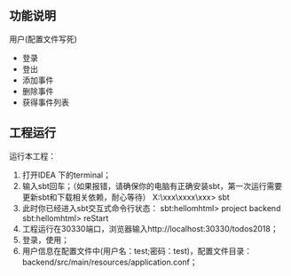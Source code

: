 ## 功能说明

用户(配置文件写死)
* 登录
* 登出
* 添加事件
* 删除事件
* 获得事件列表

## 工程运行

运行本工程：
1.  打开IDEA 下的terminal；
2.  输入sbt回车；（如果报错，请确保你的电脑有正确安装sbt，第一次运行需要更新sbt和下载相关依赖，耐心等待）
    X:\xxx\xxxx\xxx> sbt
3.  此时你已经进入sbt交互式命令行状态：
      sbt:hellomhtml> project backend
      sbt:hellomhtml> reStart
4.  工程运行在30330端口，浏览器输入http://localhost:30330/todos2018；
5.  登录，使用；
6.  用户信息在配置文件中(用户名：test;密码：test)，配置文件目录：backend/src/main/resources/application.conf；